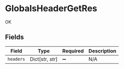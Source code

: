 # GlobalsHeaderGetRes

OK


## Fields

| Field              | Type               | Required           | Description        |
| ------------------ | ------------------ | ------------------ | ------------------ |
| `headers`          | Dict[str, *str*]   | :heavy_minus_sign: | N/A                |